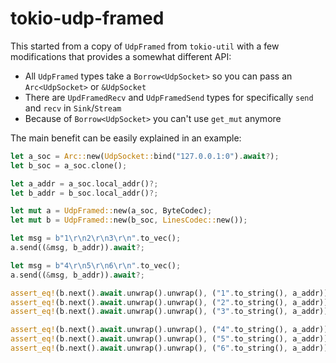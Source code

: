 # tokio-udp-framed

This started from a copy of `UdpFramed` from `tokio-util` with a few modifications that provides a somewhat different API:

- All `UdpFramed` types take a `Borrow<UdpSocket>` so you can pass an `Arc<UdpSocket>` or `&UdpSocket`
- There are `UpdFramedRecv` and `UdpFramedSend` types for specifically `send` and `recv` in `Sink`/`Stream`
- Because of `Borrow<UdpSocket>` you can't use `get_mut` anymore

The main benefit can be easily explained in an example:

```rust
let a_soc = Arc::new(UdpSocket::bind("127.0.0.1:0").await?);
let b_soc = a_soc.clone();

let a_addr = a_soc.local_addr()?;
let b_addr = b_soc.local_addr()?;

let mut a = UdpFramed::new(a_soc, ByteCodec);
let mut b = UdpFramed::new(b_soc, LinesCodec::new());

let msg = b"1\r\n2\r\n3\r\n".to_vec();
a.send((&msg, b_addr)).await?;

let msg = b"4\r\n5\r\n6\r\n".to_vec();
a.send((&msg, b_addr)).await?;

assert_eq!(b.next().await.unwrap().unwrap(), ("1".to_string(), a_addr));
assert_eq!(b.next().await.unwrap().unwrap(), ("2".to_string(), a_addr));
assert_eq!(b.next().await.unwrap().unwrap(), ("3".to_string(), a_addr));

assert_eq!(b.next().await.unwrap().unwrap(), ("4".to_string(), a_addr));
assert_eq!(b.next().await.unwrap().unwrap(), ("5".to_string(), a_addr));
assert_eq!(b.next().await.unwrap().unwrap(), ("6".to_string(), a_addr));
```

